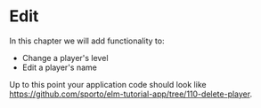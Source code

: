 # Edit

In this chapter we will add functionality to:

- Change a player's level
- Edit a player's name

Up to this point your application code should look like <https://github.com/sporto/elm-tutorial-app/tree/110-delete-player>.
